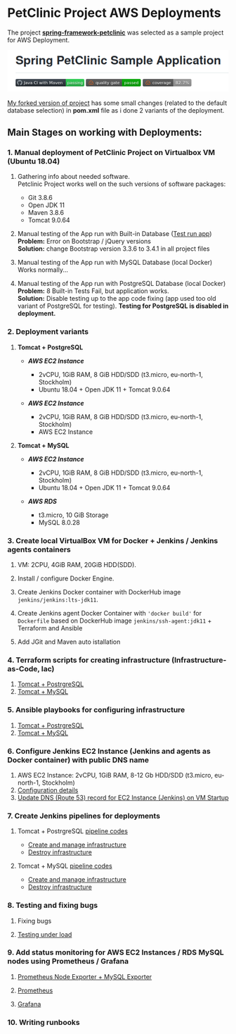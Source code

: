 # PetClinic Project AWS Deployments

The project [**spring-framework-petclinic**](https://github.com/spring-petclinic/spring-framework-petclinic) was selected as a sample project for AWS Deployment.

![d1](img/d1.png)

[My forked version of project](https://github.com/uixcoder/spring-framework-petclinic) has some small changes (related to the default database selection) in **pom.xml** file as i done 2 variants of the deployment.

## Main Stages on working with Deployments:

### 1. Manual deployment of PetClinic Project on Virtualbox VM (Ubuntu 18.04)
    
1. Gathering info about needed software.  
Petclinic Project works well on the such versions of software packages:
    - Git 3.8.6
    - Open JDK 11
    - Maven 3.8.6
    - Tomcat 9.0.64
         

2. Manual testing of the App run with Built-in Database ([Test run app](img/0_1.png))  
**Problem:** Error on Bootstrap / jQuery versions  
**Solution:** change Bootstrap version 3.3.6 to 3.4.1 in all project files

3. Manual testing of the App run with MySQL Database (local Docker)  
Works normally...

4. Manual testing of the App run with PostgreSQL Database (local Docker)  
**Problem:** 8 Built-in Tests Fail, but application works.  
**Solution:** Disable testing up to the app code fixing (app used too old variant of PostgreSQL for testing). **Testing for PostgreSQL is disabled in deployment.**

### 2. Deployment variants

   1. **Tomcat + PostgreSQL**

      - ***AWS EC2 Instance***  
          - 2vCPU, 1GiB RAM, 8 GiB HDD/SDD (t3.micro, eu-north-1, Stockholm)  
          - Ubuntu 18.04 + Open JDK 11 + Tomcat 9.0.64  

      - ***AWS EC2 Instance***  
          - 2vCPU, 1GiB RAM, 8 GiB HDD/SDD (t3.micro, eu-north-1, Stockholm)  
          - AWS EC2 Instance  

   2. **Tomcat + MySQL**

      - ***AWS EC2 Instance***  
          - 2vCPU, 1GiB RAM, 8 GiB HDD/SDD (t3.micro, eu-north-1, Stockholm)  
          - Ubuntu 18.04 + Open JDK 11 + Tomcat 9.0.64  

      - ***AWS RDS***  
          - t3.micro, 10 GiB Storage
          - MySQL 8.0.28

### 3. Create local VirtualBox VM for Docker + Jenkins / Jenkins agents containers

   1. VM: 2CPU, 4GiB RAM, 20GiB HDD(SDD).

   2. Install / configure Docker Engine.
   
   3. Create Jenkins Docker container with DockerHub image `jenkins/jenkins:lts-jdk11`.
   
   4. Create Jenkins agent Docker Container with `'docker build'` for `Dockerfile` based on DockerHub image `jenkins/ssh-agent:jdk11` + Terraform and Ansible  
   
   5. Add JGit and Maven auto istallation  

### 4. Terraform scripts for creating infrastructure (Infrastructure-as-Code, Iac)

   1. [Tomcat + PostrgreSQL](https://github.com/uixcoder/Deploy_AWS_EC2_PostgerSQL/tree/master/Terraform)
   2. [Tomcat + MySQL](https://github.com/uixcoder/Deploy_AWS_EC2_RDS_MySQL/tree/master/Terraform)

### 5. Ansible playbooks for configuring infrastructure

   1. [Tomcat + PostrgreSQL](https://github.com/uixcoder/Deploy_AWS_EC2_PostgerSQL/tree/master/Ansible)
   2. [Tomcat + MySQL](https://github.com/uixcoder/Deploy_AWS_EC2_RDS_MySQL/tree/master/Ansible)

### 6. Configure Jenkins EC2 Instance (Jenkins and agents as Docker container) with public DNS name

   1. AWS EC2 Instance: 2vCPU, 1GiB RAM, 8-12 Gb HDD/SDD (t3.micro, eu-north-1, Stockholm) 
   2. [Configuration details](JenkinsConfig.md)
   3. [Update DNS (Route 53) record for EC2 Instance (Jenkins) on VM Startup](UpdateZoneForEC2.md)

### 7. Create Jenkins pipelines for deployments

   1. Tomcat + PostrgreSQL [pipeline codes](https://github.com/uixcoder/Deploy_AWS_EC2_PostgerSQL/tree/master/Jenkins) 
      - [Create and manage infrastructure](Deploy1Application.md)
      - [Destroy infrastructure](Destroy1Deployment.md)

   2. Tomcat + MySQL [pipeline codes](https://github.com/uixcoder/Deploy_AWS_EC2_RDS_MySQL/tree/master/Jenkins)
      - [Create and manage infrastructure](Deploy2Application.md)
      - [Destroy infrastructure](Destroy2Deployment.md)

### 8. Testing and fixing bugs

   1. Fixing bugs 

   2. [Testing under load](Testing.md)

### 9. Add status monitoring for AWS EC2 Instances / RDS MySQL nodes using Prometheus / Grafana 
 
   1. [Prometheus Node Exporter + MySQL Exporter](PG_NodeExporter_MySqlExporter.md) 

   2. [Prometheus](PG_Prometheus.md)

   3. [Grafana](PG_Grafana.md)

### 10. Writing runbooks


